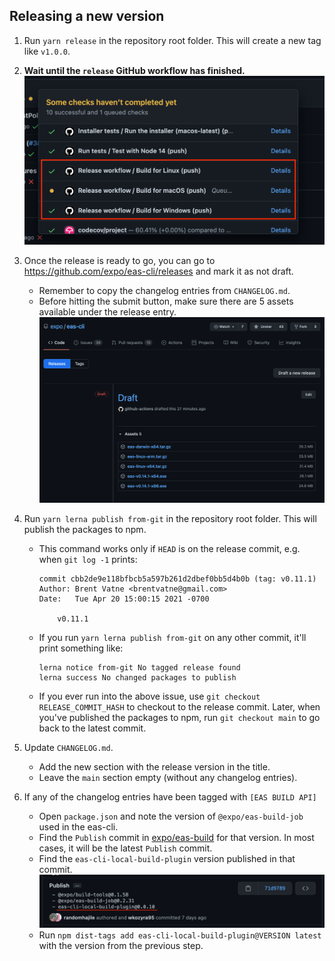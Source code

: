 ## Releasing a new version

1. Run `yarn release` in the repository root folder. This will create a new tag like `v1.0.0`.
1. **Wait until the `release` GitHub workflow has finished.**
   ![Wait for all three jobs to complete](./.gh-assets/release-workflow.png)
1. Once the release is ready to go, you can go to https://github.com/expo/eas-cli/releases and mark it as not draft.
   - Remember to copy the changelog entries from `CHANGELOG.md`.
   - Before hitting the submit button, make sure there are 5 assets available under the release entry.
     ![There are 5 assets for each release](./.gh-assets/draft-release.png)
1. Run `yarn lerna publish from-git` in the repository root folder. This will publish the packages to npm.

   - This command works only if `HEAD` is on the release commit, e.g. when `git log -1` prints:

     ```
     commit cbb2de9e118bfbcb5a597b261d2dbef0bb5d4b0b (tag: v0.11.1)
     Author: Brent Vatne <brentvatne@gmail.com>
     Date:   Tue Apr 20 15:00:15 2021 -0700

         v0.11.1
     ```

   - If you run `yarn lerna publish from-git` on any other commit, it'll print something like:

     ```
     lerna notice from-git No tagged release found
     lerna success No changed packages to publish
     ```

   - If you ever run into the above issue, use `git checkout RELEASE_COMMIT_HASH` to checkout to the release commit. Later, when you've published the packages to npm, run `git checkout main` to go back to the latest commit.

1. Update `CHANGELOG.md`.
   - Add the new section with the release version in the title.
   - Leave the `main` section empty (without any changelog entries).
1. If any of the changelog entries have been tagged with `[EAS BUILD API]`
   - Open `package.json` and note the version of `@expo/eas-build-job` used in the eas-cli.
   - Find the `Publish` commit in [expo/eas-build](https://github.com/expo/eas-build/commit/) for that version. In most cases, it will be the latest `Publish` commit.
   - Find the `eas-cli-local-build-plugin` version published in that commit.
     ![example publish commit](./.gh-assets/eas-build-publish-commit.png)
   - Run `npm dist-tags add eas-cli-local-build-plugin@VERSION latest` with the version from the previous step.
